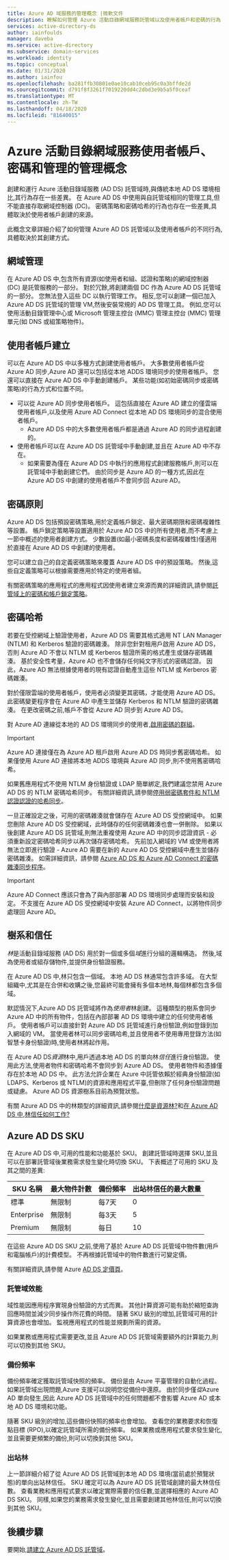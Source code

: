 ```yaml
---
title: Azure AD 域服務的管理概念 |微軟文件
description: 瞭解如何管理 Azure 活動目錄網域服務託管域以及使用者帳戶和密碼的行為
services: active-directory-ds
author: iainfoulds
manager: daveba
ms.service: active-directory
ms.subservice: domain-services
ms.workload: identity
ms.topic: conceptual
ms.date: 01/31/2020
ms.author: iainfou
ms.openlocfilehash: ba281ffb30801e0ae10cab10ceb95c0a3bffde2d
ms.sourcegitcommit: d791f8f3261f7019220dd4c2dbd3e9b5a5f0ceaf
ms.translationtype: MT
ms.contentlocale: zh-TW
ms.lasthandoff: 04/18/2020
ms.locfileid: "81640015"
---
```

# <a name="management-concepts-for-user-accounts-passwords-and-administration-in-azure-active-directory-domain-services"></a>Azure 活動目錄網域服務使用者帳戶、密碼和管理的管理概念

創建和運行 Azure 活動目錄域服務 (AD DS) 託管域時,與傳統本地 AD DS 環境相比,其行為存在一些差異。 在 Azure AD DS 中使用與自託管域相同的管理工具,但不能直接存取網域控制器 (DC)。 密碼策略和密碼哈希的行為也存在一些差異,具體取決於使用者帳戶創建的來源。

此概念文章詳細介紹了如何管理 Azure AD DS 託管域以及使用者帳戶的不同行為,具體取決於其創建方式。

## <a name="domain-management"></a>網域管理

在 Azure AD DS 中,包含所有資源(如使用者和組、認證和策略)的網域控制器 (DC) 是託管服務的一部分。 對於冗餘,將創建兩個 DC 作為 Azure AD DS 託管域的一部分。 您無法登入這些 DC 以執行管理工作。 相反,您可以創建一個已加入 Azure AD DS 託管域的管理 VM,然後安裝常規的 AD DS 管理工具。 例如,您可以使用活動目錄管理中心或 Microsoft 管理主控台 (MMC) 管理主控台 (MMC) 管理單元(如 DNS 或組策略物件)。

## <a name="user-account-creation"></a>使用者帳戶建立

可以在 Azure AD DS 中以多種方式創建使用者帳戶。 大多數使用者帳戶從 Azure AD 同步,Azure AD 還可以包括從本地 ADDS 環境同步的使用者帳戶。 您還可以直接在 Azure AD DS 中手動創建帳戶。 某些功能(如初始密碼同步或密碼策略)的行為方式和位置不同。

* 可以從 Azure AD 同步使用者帳戶。 這包括直接在 Azure AD 建立的僅雲端使用者帳戶,以及使用 Azure AD Connect 從本地 AD DS 環境同步的混合使用者帳戶。
    * Azure AD DS 中的大多數使用者帳戶都是通過 Azure AD 的同步過程創建的。
* 使用者帳戶可以在 Azure AD DS 託管域中手動創建,並且在 Azure AD 中不存在。
    * 如果需要為僅在 Azure AD DS 中執行的應用程式創建服務帳戶,則可以在託管域中手動創建它們。 由於同步是 Azure AD 的一種方式,因此在 Azure AD DS 中創建的使用者帳戶不會同步回 Azure AD。

## <a name="password-policy"></a>密碼原則

Azure AD DS 包括預設密碼策略,用於定義帳戶鎖定、最大密碼期限和密碼複雜性等設置。 帳戶鎖定策略等設置適用於 Azure AD DS 中的所有使用者,而不考慮上一節中概述的使用者創建方式。 少數設置(如最小密碼長度和密碼複雜性)僅適用於直接在 Azure AD DS 中創建的使用者。

您可以建立自己的自定義密碼策略來覆蓋 Azure AD DS 中的預設策略。 然後,這些自定義策略可以根據需要應用於特定的使用者組。

有關密碼策略的應用程式的應用程式因使用者建立來源而異的詳細資訊,請參閱[託管域上的密碼和帳戶鎖定策略][password-policy]。

## <a name="password-hashes"></a>密碼哈希

若要在受控網域上驗證使用者，Azure AD DS 需要其格式適用 NT LAN Manager (NTLM) 和 Kerberos 驗證的密碼雜湊。 除非您針對租用戶啟用 Azure AD DS，否則 Azure AD 不會以 NTLM 或 Kerberos 驗證所需的格式產生或儲存密碼雜湊。 基於安全性考量，Azure AD 也不會儲存任何純文字形式的密碼認證。 因此，Azure AD 無法根據使用者的現有認證自動產生這些 NTLM 或 Kerberos 密碼雜湊。

對於僅限雲端的使用者帳戶，使用者必須變更其密碼，才能使用 Azure AD DS。 此密碼變更程序會在 Azure AD 中產生並儲存 Kerberos 和 NTLM 驗證的密碼雜湊。 在更改密碼之前,帳戶不會從 Azure AD 同步到 Azure AD DS。

對 Azure AD 連線從本地的 AD DS 環境同步的使用者,[啟用密碼的群組][hybrid-phs]。

> [!IMPORTANT]
> Azure AD 連接僅在為 Azure AD 租戶啟用 Azure AD DS 時同步舊密碼哈希。 如果僅使用 Azure AD 連接將本地 ADDS 環境與 Azure AD 同步,則不使用舊密碼哈希。
>
> 如果舊應用程式不使用 NTLM 身份驗證或 LDAP 簡單綁定,我們建議您禁用 Azure AD DS 的 NTLM 密碼哈希同步。 有關詳細資訊,請參閱[停用弱密碼套件和 NTLM 認證認證的哈希同步][secure-domain]。

一旦正確設定之後，可用的密碼雜湊就會儲存在 Azure AD DS 受控網域中。 如果您刪除 Azure AD DS 受控網域，此時儲存的任何密碼雜湊也會一併刪除。 如果以後創建 Azure AD DS 託管域,則無法重複使用 Azure AD 中的同步認證資訊 - 必須重新設定密碼哈希同步以再次儲存密碼哈希。 先前加入網域的 VM 或使用者將無法立即進行驗證 - Azure AD 需要在新的 Azure AD DS 受控網域中產生並儲存密碼雜湊。 如需詳細資訊，請參閱 [Azure AD DS 和 Azure AD Connect 的密碼雜湊同步程序][azure-ad-password-sync]。

> [!IMPORTANT]
> Azure AD Connect 應該只會為了與內部部署 AD DS 環境同步處理而安裝和設定。 不支援在 Azure AD DS 受控網域中安裝 Azure AD Connect，以將物件同步處理回 Azure AD。

## <a name="forests-and-trusts"></a>樹系和信任

*林*是活動目錄域服務 (AD DS) 用於對一個或多個*域*進行分組的邏輯構造。 然後,域為使用者或組存儲物件,並提供身份驗證服務。

在 Azure AD DS 中,林只包含一個域。 本地 AD DS 林通常包含許多域。 在大型組織中,尤其是在合併和收購之後,您最終可能會擁有多個本地林,每個林都包含多個域。

默認情況下,Azure AD DS 託管域將作為*使用者*林創建。 這種類型的樹系會同步 Azure AD 中的所有物件，包括在內部部署 AD DS 環境中建立的任何使用者帳戶。 使用者帳戶可以直接針對 Azure AD DS 託管域進行身份驗證,例如登錄到加入網域的 VM。 當使用者林可以同步密碼哈希,並且使用者不使用專用登錄方法(如智慧卡身份驗證)時,使用者林將起作用。

在 Azure AD DS*資源*林中,用戶透過本地 AD DS 的單向林*信任*進行身份驗證。 使用此方法,使用者物件和密碼哈希不會同步到 Azure AD DS。 使用者物件和憑據僅存在於本地 AD DS 中。 此方法允許企業在 Azure 中託管依賴於經典身份驗證(如 LDAPS、Kerberos 或 NTLM)的資源和應用程式平臺,但刪除了任何身份驗證問題或疑慮。 Azure AD DS 資源樹系目前為預覽狀態。

有關 Azure AD DS 中的林類型的詳細資訊,請參閱[什麼是資源林?][concepts-forest]和[在 Azure AD DS 中,林信任如何工作?][concepts-trust]

## <a name="azure-ad-ds-skus"></a>Azure AD DS SKU

在 Azure AD DS 中,可用的性能和功能基於 SKU。 創建託管域時選擇 SKU,並且可以在部署託管域後業務需求發生變化時切換 SKU。 下表概述了可用的 SKU 及其之間的差異:

| SKU 名稱   | 最大物件計數 | 備份頻率 | 出站林信任的最大數量 |
|------------|----------------------|------------------|----|
| 標準   | 無限制            | 每7天     | 0  |
| Enterprise | 無限制            | 每3天     | 5  |
| Premium    | 無限制            | 每日            | 10 |

在這些 Azure AD DS SKU 之前,使用了基於 Azure AD DS 託管域中物件數(用戶和電腦帳戶)的計費模型。 不再根據託管域中的物件數進行可變定價。

有關詳細資訊,請參閱 Azure [AD DS 定價頁][pricing]。

### <a name="managed-domain-performance"></a>託管域效能

域性能因應用程序實現身份驗證的方式而異。 其他計算資源可能有助於縮短查詢回應時間並減少同步操作所花費的時間。 隨著 SKU 級別的增加,託管域可用的計算資源也會增加。 監視應用程式的性能並規劃所需的資源。

如果業務或應用程式需要更改,並且 Azure AD DS 託管域需要額外的計算能力,則可以切換到其他 SKU。

### <a name="backup-frequency"></a>備份頻率

備份頻率確定獲取託管域快照的頻率。 備份是由 Azure 平臺管理的自動化過程。 如果託管域出現問題,Azure 支援可以説明您從備份中還原。 由於同步僅*從*Azure AD 單向發生,因此 Azure AD DS 託管域中的任何問題都不會影響 Azure AD 或本地 AD DS 環境和功能。

隨著 SKU 級別的增加,這些備份快照的頻率也會增加。 查看您的業務要求和恢復點目標 (RPO),以確定託管域所需的備份頻率。 如果業務或應用程式要求發生變化,並且需要更頻繁的備份,則可以切換到其他 SKU。

### <a name="outbound-forests"></a>出站林

上一節詳細介紹了從 Azure AD DS 託管域到本地 AD DS 環境(當前處於預覽狀態)的單向出站林信任。 SKU 確定可以為 Azure AD DS 託管域創建的最大林信任數。 查看業務和應用程式要求以確定實際需要的信任數,並選擇相應的 Azure AD DS SKU。 同樣,如果您的業務需求發生變化,並且需要創建其他林信任,則可以切換到其他 SKU。

## <a name="next-steps"></a>後續步驟

要開始,[請建立 Azure AD DS 託管域][create-instance]。

<!-- INTERNAL LINKS -->
[password-policy]: password-policy.md
[hybrid-phs]: tutorial-configure-password-hash-sync.md#enable-synchronization-of-password-hashes
[secure-domain]: secure-your-domain.md
[azure-ad-password-sync]: ../active-directory/hybrid/how-to-connect-password-hash-synchronization.md#password-hash-sync-process-for-azure-ad-domain-services
[create-instance]: tutorial-create-instance.md
[tutorial-create-instance-advanced]: tutorial-create-instance-advanced.md
[concepts-forest]: concepts-resource-forest.md
[concepts-trust]: concepts-forest-trust.md

<!-- EXTERNAL LINKS -->
[pricing]: https://azure.microsoft.com/pricing/details/active-directory-ds/
